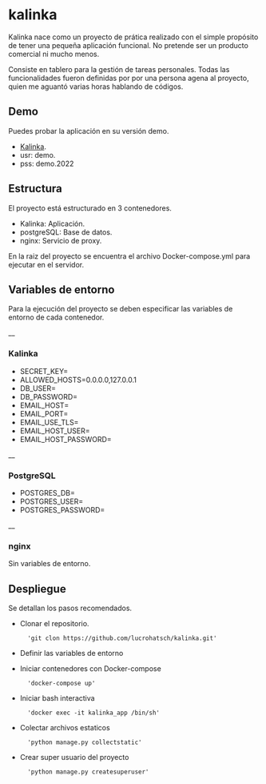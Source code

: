 # kalinka

Kalinka nace como un proyecto de prática realizado con el simple propósito de tener una pequeña aplicación funcional. No pretende ser un producto comercial ni mucho menos.

Consiste en tablero para la gestión de tareas personales. Todas las funcionalidades fueron definidas por por una persona agena al proyecto, quien me aguantó varias horas hablando de códigos.

## Demo

Puedes probar la aplicación en su versión demo.

- [Kalinka](http://kalinka.cultivoiot.com.ar:3900/).
- usr: demo.
- pss: demo.2022

## Estructura

El proyecto está estructurado en 3 contenedores.

- Kalinka: Aplicación.
- postgreSQL: Base de datos.
- nginx: Servicio de proxy.

En la raiz del proyecto se encuentra el archivo Docker-compose.yml  para ejecutar en el servidor.


## Variables de entorno
Para la ejecución del proyecto se deben especificar las variables de entorno de cada contenedor.

__

### Kalinka
- SECRET_KEY=
- ALLOWED_HOSTS=0.0.0.0,127.0.0.1
- DB_USER=
- DB_PASSWORD=
- EMAIL_HOST=
- EMAIL_PORT=
- EMAIL_USE_TLS=
- EMAIL_HOST_USER=
- EMAIL_HOST_PASSWORD=

__
### PostgreSQL
- POSTGRES_DB=
- POSTGRES_USER=
- POSTGRES_PASSWORD=

__
### nginx
Sin variables de entorno.

## Despliegue

Se detallan los pasos recomendados.

- Clonar el repositorio.

        'git clon https://github.com/lucrohatsch/kalinka.git'
- Definir las variables de entorno
        
- Iniciar contenedores con Docker-compose

        'docker-compose up'
- Iniciar bash interactiva

        'docker exec -it kalinka_app /bin/sh'
- Colectar archivos estaticos

        'python manage.py collectstatic'
- Crear super usuario del proyecto

        'python manage.py createsuperuser'
